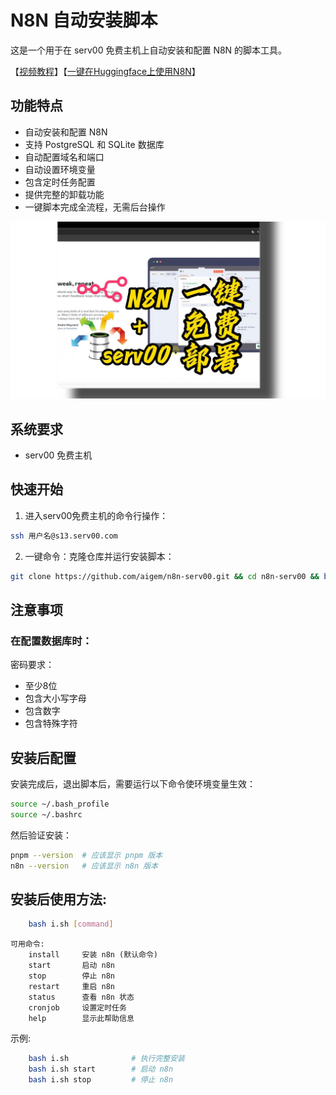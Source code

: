 # N8N 自动安装脚本

这是一个用于在 serv00 免费主机上自动安装和配置 N8N 的脚本工具。

【[视频教程](https://www.bilibili.com/video/BV1PZy2YdErb/)】【[一键在Huggingface上使用N8N](https://www.bilibili.com/video/BV1e6sVeEEhR/)】

## 功能特点

- 自动安装和配置 N8N
- 支持 PostgreSQL 和 SQLite 数据库
- 自动配置域名和端口
- 自动设置环境变量
- 包含定时任务配置
- 提供完整的卸载功能
- 一键脚本完成全流程，无需后台操作

![n8n](https://raw.githubusercontent.com/aigem/n8n-serv00/refs/heads/main/%E4%B8%80%E9%94%AE%E5%85%8D%E8%B4%B9%E9%83%A8%E7%BD%B2%E8%87%AA%E5%8A%A8%E5%8C%96%E5%B7%A5%E4%BD%9C%E6%B5%81%E7%A5%9E%E5%99%A8N8N%20%E5%9C%A8%E5%8D%81%E5%B9%B4%E5%85%8D%E8%B4%B9%E4%B8%BB%E6%9C%BA%E4%B8%8A%E8%87%AA%E5%8A%A8%E9%83%A8%E7%BD%B2%E6%95%99%E7%A8%8B%20N8N%2Bserv00-%E5%B0%81%E9%9D%A2.jpg)

## 系统要求

- serv00 免费主机

## 快速开始

1. 进入serv00免费主机的命令行操作：
```bash
ssh 用户名@s13.serv00.com
``` 

2. 一键命令：克隆仓库并运行安装脚本：
```bash
git clone https://github.com/aigem/n8n-serv00.git && cd n8n-serv00 && bash i.sh
```



## 注意事项

### 在配置数据库时：

密码要求：
- 至少8位
- 包含大小写字母
- 包含数字
- 包含特殊字符

## 安装后配置

安装完成后，退出脚本后，需要运行以下命令使环境变量生效：

```bash
source ~/.bash_profile
source ~/.bashrc
```

然后验证安装：

```bash
pnpm --version  # 应该显示 pnpm 版本
n8n --version   # 应该显示 n8n 版本
```

## 安装后使用方法:
```bash
    bash i.sh [command]
```
```
可用命令:
    install     安装 n8n (默认命令)
    start       启动 n8n
    stop        停止 n8n
    restart     重启 n8n
    status      查看 n8n 状态
    cronjob     设置定时任务
    help        显示此帮助信息
```
示例:
```bash
    bash i.sh              # 执行完整安装
    bash i.sh start        # 启动 n8n
    bash i.sh stop         # 停止 n8n
```